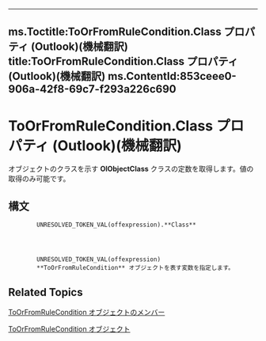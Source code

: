 

---
ms.Toctitle:ToOrFromRuleCondition.Class プロパティ (Outlook)(機械翻訳)
title:ToOrFromRuleCondition.Class プロパティ (Outlook)(機械翻訳)
ms.ContentId:853ceee0-906a-42f8-69c7-f293a226c690
---
# ToOrFromRuleCondition.Class プロパティ (Outlook)(機械翻訳)




オブジェクトのクラスを示す **OlObjectClass** クラスの定数を取得します。値の取得のみ可能です。

## 構文

            UNRESOLVED_TOKEN_VAL(offexpression).**Class**




            UNRESOLVED_TOKEN_VAL(offexpression)
            **ToOrFromRuleCondition** オブジェクトを表す変数を指定します。



## Related Topics

[ToOrFromRuleCondition オブジェクトのメンバー](d6367e9c-8a05-664d-2dbd-0c52c2c88518.md)

[ToOrFromRuleCondition オブジェクト](ec5cae2a-cde8-5681-6a49-74e2f0226a4f.md)




